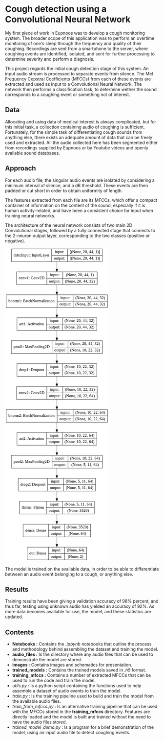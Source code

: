 # Cough detection using a Convolutional Neural Network

My first piece of work in Eupnoos was to develop a cough monitoring system. The broader scope of this application was to perform an overtime monitoring of one's sleep through the frequency and quality of their coughing. Recordings are sent from a smartphone to the server, where coughing events are identified, isolated, and sent for further processing to determine severity and perform a diagnosis.

This project regards the initial cough detection stage of this system. An input audio stream is processed to separate events from silence. The Mel Frequency Cepstral Coefficients (MFCCs) from each of these events are extracted and used as input to a Convolutional Neural Network. The network then performs a classification task, to determine wether the sound corresponds to a coughing event or something not of interest.

## Data

Allocating and using data of medical interest is always complicated, but for this initial task, a collection containing audio of coughing is sufficient. Fortunately, for the simple task of differentiating cough sounds from anything else, there exists an adequate amount of data that can be freely used and extracted. All the audio collected here has been segmented either from recordings supplied by Eupnoos or by Youtube videos and openly available sound databases.

## Approach

For each audio file, the singular audio events are isolated by considering a minimum interval of silence, and a dB threshold. These events are then padded or cut short in order to obtain uniformity of length.

The features extracted from each file are its MFCCs, which offer a compact container of information on the content of the sound, especially if it is human activity-related, and have been a consistent choice for input when training neural networks.

The architecture of the neural network consists of two main 2D Convolutional stages, followed by a fully connected stage that connects to the 2-neuron output layer, corresponding to the two classes (positive or negative).

![alt text](https://github.com/N11K6/Cough_Detector/blob/main/images/model_schematic.png?raw=true)

The model is trained on the available data, in order to be able to differentiate between an audio event belonging to a cough, or anything else.

## Results

Training results have been giving a validation accuracy of 98% percent, and thus far, testing using unknown audio has yielded an accuracy of 92%. As more data becomes available for use, the model, and these statistics are updated.

## Contents

* **Notebooks :** Contains the *.ipbynb* notebooks that outline the process and methodology behind assembling the dataset and training the model.
* **audio_files :** Is the directory where any audio files that can be used to demonstrate the model are stored. 
* **images :** Contains images and schematics for presentation.
* **trained_models :** Contains the trained models saved in *.h5* format.
* **training_mfccs :** Contains a number of extracted MFCCs that can be used to run the code and train the model.
* *utils.py* : Is a python script containing the functions used to help assemble a dataset of audio events to train the model.
* *train.py* : Is the training pipeline used to build and train the model from the available audio files.
* *train_from_mfccs.py* : Is an alternative training pipeline that can be used with the MFCCs stored in the **training_mfccs** directory. Features are directly loaded and the model is built and trained without the need to have the audio files stored.
* *trained_model_demo.py* : Is a program for a brief demonstration of the model, using an input audio file to detect coughing events.
